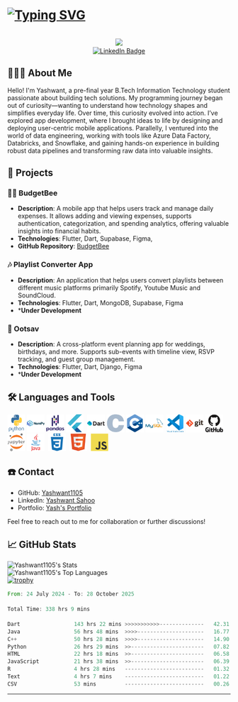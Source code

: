 # <a href="https://git.io/typing-svg"><img src="https://readme-typing-svg.demolab.com?font=Cormorant+Garamond&size=30&letterSpacing=1+px&duration=6900&pause=1000&color=F7F7F7&background=0D1117&vCenter=true&random=true&width=435&lines=Welcome+to+Yashwant's+Portfolio" alt="Typing SVG" /></a>
<br>
<div id="header" align="center">
  <img src="https://media4.giphy.com/media/v1.Y2lkPTc5MGI3NjExa2w2c3ZpMGYzYmRjaThob2t2dXh2bDhjMGE1emhvb3p0OHgyNG9tZyZlcD12MV9pbnRlcm5hbF9naWZfYnlfaWQmY3Q9cw/Ll22OhMLAlVDb8UQWe/giphy.gif" width="100"/>
</div>
 <div id="badges" align="center">
  <a href="https://www.linkedin.com/in/yashwantsahoo/">
    <img src="https://img.shields.io/badge/LinkedIn-blue?style=for-the-badge&logo=linkedin&logoColor=white" alt="LinkedIn Badge"/>
  </a>
 </div>

## 🧑🏻‍🎓 About Me 
Hello! I'm Yashwant, a pre-final year B.Tech Information Technology student passionate about building tech solutions. My programming journey began out of curiosity—wanting to understand how technology shapes and simplifies everyday life.
Over time, this curiosity evolved into action. I’ve explored app development, where I brought ideas to life by designing and deploying user-centric mobile applications. Parallelly, I ventured into the world of data engineering, working with tools like Azure Data Factory, Databricks, and Snowflake, and gaining hands-on experience in building robust data pipelines and transforming raw data into valuable insights.

## 📝 Projects

### 💸🐝 BudgetBee
- **Description**: A mobile app that helps users track and manage daily expenses. It allows adding and viewing expenses, supports authentication, categorization, and spending analytics, offering valuable insights into financial habits.
- **Technologies**: Flutter, Dart, Supabase, Figma, 
- **GitHub Repository**: [BudgetBee](https://github.com/Yashwant1105/BudgetBee)

### 🎶 Playlist Converter App
- **Description**: An application that helps users convert playlists between different music platforms primarily Spotify, Youtube Music and SoundCloud.
- **Technologies**: Flutter, Dart, MongoDB, Supabase, Figma
- ***Under Development**

### 💒 Ootsav
- **Description**: A cross-platform event planning app for weddings, birthdays, and more. Supports sub-events with timeline view, RSVP tracking, and guest group management.
- **Technologies**: Flutter, Dart, Django, Figma
- ***Under Development**
  

## 🛠️ Languages and Tools
<div>
  <img src="https://github.com/devicons/devicon/blob/master/icons/python/python-original-wordmark.svg" title="Python" **alt="Python" width="40" height="40"/>
  <img src="https://github.com/devicons/devicon/blob/master/icons/numpy/numpy-original-wordmark.svg" title="Numpy" **alt="Numpy" width="40" height="40"/>
  <img src="https://github.com/devicons/devicon/blob/master/icons/pandas/pandas-original-wordmark.svg" title="Pandas" **alt="Pandas" width="40" height="40"/>
  <img src="https://github.com/devicons/devicon/blob/master/icons/flutter/flutter-original.svg" title="Flutter" alt="Flutter" width="40" height="40"/>&nbsp;
  <img src="https://github.com/devicons/devicon/blob/master/icons/dart/dart-original-wordmark.svg" title="Dart" **alt="Dart" width="40" height="40"/>
  <img src="https://github.com/devicons/devicon/blob/master/icons/c/c-original.svg" title="C" **alt="C" width="40" height="40"/>
  <img src="https://github.com/devicons/devicon/blob/master/icons/cplusplus/cplusplus-original.svg" title="C++" **alt="C++" width="40" height="40"/>
  <img src="https://github.com/devicons/devicon/blob/master/icons/mysql/mysql-original-wordmark.svg" title="MySQL"  alt="MySQL" width="40" height="40"/>&nbsp;
  <img src="https://github.com/devicons/devicon/blob/master/icons/vscode/vscode-original-wordmark.svg" title="VS Code" **alt="VS Code" width="40" height="40"/>
  <img src="https://github.com/devicons/devicon/blob/master/icons/git/git-original-wordmark.svg" title="Git" **alt="Git" width="40" height="40"/>
  <img src="https://github.com/devicons/devicon/blob/master/icons/github/github-original-wordmark.svg" title="GitHub" **alt="GitHub" width="40" height="40"/>
  <img src="https://github.com/devicons/devicon/blob/master/icons/jupyter/jupyter-original-wordmark.svg" title="Jupyter" **alt="Jupyter" width="40" height="40"/>
  <img src="https://github.com/devicons/devicon/blob/master/icons/java/java-original-wordmark.svg" title="Java" alt="Java" width="40" height="40"/>&nbsp;
  <img src="https://github.com/devicons/devicon/blob/master/icons/css3/css3-plain-wordmark.svg"  title="CSS3" alt="CSS" width="40" height="40"/>&nbsp;
  <img src="https://github.com/devicons/devicon/blob/master/icons/html5/html5-original.svg" title="HTML5" alt="HTML" width="40" height="40"/>&nbsp;
  <img src="https://github.com/devicons/devicon/blob/master/icons/javascript/javascript-original.svg" title="JavaScript" alt="JavaScript" width="40" height="40"/>&nbsp;
    
</div>


## ☎️ Contact
- GitHub: [Yashwant1105](https://github.com/Yashwant1105)
- LinkedIn: [Yashwant Sahoo](https://www.linkedin.com/in/yashwantsahoo10/)
- Portfolio: [Yash's Portfolio](https://www.yashwantsahoo.in/)

Feel free to reach out to me for collaboration or further discussions!


## 📈 GitHub Stats
<!-- ![Yashwant1105's Streak](https://github-readme-streak-stats.herokuapp.com/?user=Yashwant1105&theme=great-gatsby&hide_border=true) -->
 
  ![Yashwant1105's Stats](https://github-readme-stats.vercel.app/api?username=Yashwant1105&theme=great-gatsby&show_icons=true&hide_border=true&count_private=true&card_width=500) <br>
  ![Yashwant1105's Top Languages](https://github-readme-stats.vercel.app/api/top-langs/?username=Yashwant1105&theme=great-gatsby&show_icons=true&hide_border=true&layout=compact&card_width=500)<br>
  [![trophy](https://github-profile-trophy.vercel.app/?username=Yashwant1105&theme=gruvbox&title=-Issues,-Reviews&margin-w=10)](https://github.com/ryo-ma/github-profile-trophy)

<!--START_SECTION:waka-->

```rust
From: 24 July 2024 - To: 28 October 2025

Total Time: 338 hrs 9 mins

Dart                 143 hrs 22 mins >>>>>>>>>>>--------------   42.31 %
Java                 56 hrs 48 mins  >>>>---------------------   16.77 %
C++                  50 hrs 28 mins  >>>>---------------------   14.90 %
Python               26 hrs 29 mins  >>-----------------------   07.82 %
HTML                 22 hrs 18 mins  >>-----------------------   06.58 %
JavaScript           21 hrs 38 mins  >>-----------------------   06.39 %
R                    4 hrs 28 mins   -------------------------   01.32 %
Text                 4 hrs 7 mins    -------------------------   01.22 %
CSV                  53 mins         -------------------------   00.26 %
```

<!--END_SECTION:waka-->

---


